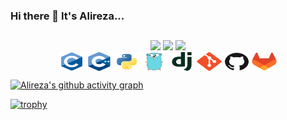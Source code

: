 ### Hi there 👋 It's Alireza... 
##
<div align="center">
<a href="https://www.instagram.com/_.alirziam._" target="_blank"><img src="https://img.shields.io/badge/-Instagram-%23E4405F?style=for-the-badge&logo=instagram&logoColor=white" target="_blank"></a>
<a href="https://t.me/Alireza_ahmadihadi" target="_blank"><img src="https://img.shields.io/badge/-Telegram-%23229ED9?style=for-the-badge&logo=telegram&logoColor=white" target="_blank"></a>
<a href="https://gitlab.com/AlirezaAhmadiHadi" target="_blank"><img src="https://img.shields.io/badge/-Gitlab-%236666C4?style=for-the-badge&logo=Gitlab&logoColor=white" target="_blank"></a>
</div>

<div align="center" style="display: inline_block">
  <img align="center" alt="C" height="30" width="40" src="https://raw.githubusercontent.com/devicons/devicon/master/icons/c/c-original.svg">
  <img align="center" alt="C++" height="30" width="40" src="https://raw.githubusercontent.com/devicons/devicon/master/icons/cplusplus/cplusplus-original.svg">
  <img align="center" alt="Python" height="30" width="40" src="https://raw.githubusercontent.com/devicons/devicon/master/icons/python/python-original.svg">
  <img align="center" alt="go" height="30" width="40" src="https://raw.githubusercontent.com/devicons/devicon/master/icons/go/go-original.svg">
  <img align="center" alt="Django" height="30" width="40" src="https://raw.githubusercontent.com/devicons/devicon/master/icons/django/django-plain.svg">
  <img align="center" alt="Git" height="30" width="40" src="https://raw.githubusercontent.com/devicons/devicon/master/icons/git/git-original.svg">
  <img align="center" alt="GitHub" height="30" width="40" src="https://raw.githubusercontent.com/devicons/devicon/master/icons/github/github-original.svg">
  <img align="center" alt="GitLab" height="30" width="40" src="https://raw.githubusercontent.com/devicons/devicon/master/icons/gitlab/gitlab-original.svg">
</div>

[![Alireza's github activity graph](https://github-readme-activity-graph.cyclic.app/graph?username=AlirezaAhmadiHadi&theme=github-light)](https://github.com/ashutosh00710/github-readme-activity-graph)

[![trophy](https://github-profile-trophy.vercel.app/?AlirezaAhmadiHadi=ryo-ma&theme=flat)](https://github.com/ryo-ma/github-profile-trophy)

<!--
**AlirezaAhmadiHadi/AlirezaAhmadiHadi** is a ✨ _special_ ✨ repository because its `README.md` (this file) appears on your GitHub profile.

Here are some ideas to get you started:

- 🔭 I’m currently working on ...
- 🌱 I’m currently learning ...
- 👯 I’m looking to collaborate on ...
- 🤔 I’m looking for help with ...
- 💬 Ask me about ...
- 📫 How to reach me: ...
- 😄 Pronouns: ...
- ⚡ Fun fact: ...
-->
